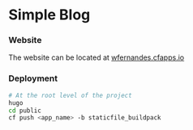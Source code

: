 Simple Blog
===========

### Website
The website can be located at
[wfernandes.cfapps.io](http://wfernandes.cfapps.io)

### Deployment
```bash
# At the root level of the project
hugo
cd public
cf push <app_name> -b staticfile_buildpack
```
